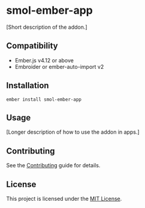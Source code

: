 # smol-ember-app

[Short description of the addon.]

## Compatibility

- Ember.js v4.12 or above
- Embroider or ember-auto-import v2

## Installation

```
ember install smol-ember-app
```

## Usage

[Longer description of how to use the addon in apps.]

## Contributing

See the [Contributing](CONTRIBUTING.md) guide for details.

## License

This project is licensed under the [MIT License](LICENSE.md).


